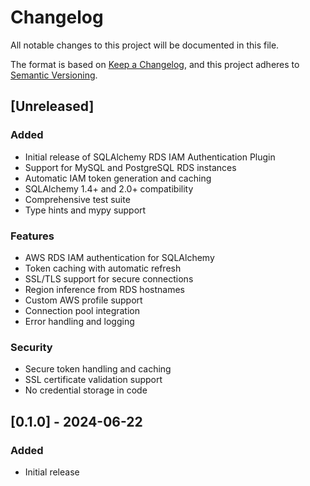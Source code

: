 # Changelog

All notable changes to this project will be documented in this file.

The format is based on [Keep a Changelog](https://keepachangelog.com/en/1.0.0/),
and this project adheres to [Semantic Versioning](https://semver.org/spec/v2.0.0.html).

## [Unreleased]

### Added
- Initial release of SQLAlchemy RDS IAM Authentication Plugin
- Support for MySQL and PostgreSQL RDS instances
- Automatic IAM token generation and caching
- SQLAlchemy 1.4+ and 2.0+ compatibility
- Comprehensive test suite
- Type hints and mypy support

### Features
- AWS RDS IAM authentication for SQLAlchemy
- Token caching with automatic refresh
- SSL/TLS support for secure connections
- Region inference from RDS hostnames
- Custom AWS profile support
- Connection pool integration
- Error handling and logging

### Security
- Secure token handling and caching
- SSL certificate validation support
- No credential storage in code

## [0.1.0] - 2024-06-22

### Added
- Initial release
